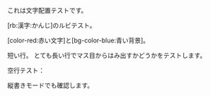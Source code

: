 これは文字配置テストです。

[rb:漢字:かんじ]のルビテスト。

[color-red:赤い文字]と[bg-color-blue:青い背景]。

短い行。
とても長い行でマス目からはみ出すかどうかをテストします。

空行テスト：


縦書きモードでも確認します。
